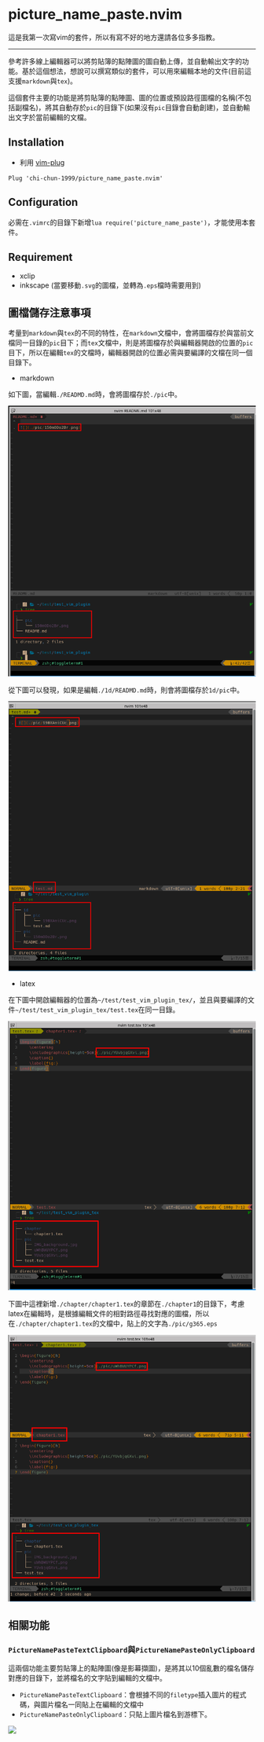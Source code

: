 # picture_name_paste.nvim

這是我第一次寫vim的套件，所以有寫不好的地方還請各位多多指教。

---


參考許多線上編輯器可以將剪貼簿的點陣圖的圖自動上傳，並自動輸出文字的功能。基於這個想法，想說可以撰寫類似的套件，可以用來編輯本地的文件(目前這支援`markdown`與`tex`)。

這個套件主要的功能是將剪貼簿的點陣圖、圖的位置或預設路徑圖檔的名稱(不包括副檔名)，將其自動存於`pic`的目錄下(如果沒有`pic`目錄會自動創建)，並自動輸出文字於當前編輯的文檔。


## Installation

- 利用 [vim-plug](https://github.com/junegunn/vim-plug)

```
Plug 'chi-chun-1999/picture_name_paste.nvim'
```

## Configuration

必需在`.vimrc`的目錄下新增`lua require('picture_name_paste')`，才能使用本套件。


## Requirement

- xclip
- inkscape (當要移動`.svg`的圖檔，並轉為`.eps`檔時需要用到)

## 圖檔儲存注意事項

考量到`markdown`與`tex`的不同的特性，在`markdown`文檔中，會將圖檔存於與當前文檔同一目錄的`pic`目下；而`tex`文檔中，則是將圖檔存於與編輯器開啟的位置的`pic`目下，所以在編輯`tex`的文檔時，編輯器開啟的位置必需與要編譯的文檔在同一個目錄下。

- markdown 

如下圖，當編輯`./READMD.md`時，會將圖檔存於`./pic`中。

![](./pic/EmvW45mD0o.png)

從下圖可以發現，如果是編輯`./1d/READMD.md`時，則會將圖檔存於`1d/pic`中。

![](./pic/dYsrelA0pW.png)


- latex

在下圖中開啟編輯器的位置為`~/test/test_vim_plugin_tex/`，並且與要編譯的文件`~/test/test_vim_plugin_tex/test.tex`在同一目錄。

![](./pic/BUy9CxJuPl.png)

下圖中這裡新增`./chapter/chapter1.tex`的章節在`./chapter1`的目錄下，考慮latex在編輯時，是根據編輯文件的相對路徑尋找對應的圖檔，所以在`./chapter/chapter1.tex`的文檔中，貼上的文字為`./pic/g365.eps`

![](./pic/BR3O1Gufnk.png)


## 相關功能

### `PictureNamePasteTextClipboard`與`PictureNamePasteOnlyClipboard`

這兩個功能主要剪貼簿上的點陣圖(像是影幕擷圖)，是將其以10個亂數的檔名儲存對應的目錄下，並將檔名的文字貼到編輯的文檔中。

- `PictureNamePasteTextClipboard`：會根據不同的`filetype`插入圖片的程式碼，與圖片檔名一同貼上在編輯的文檔中
- `PictureNamePasteOnlyClipboard`：只貼上圖片檔名到游標下。


![](./pic/Clipboard.gif)





